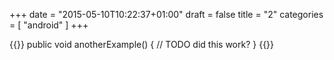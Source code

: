 +++
date = "2015-05-10T10:22:37+01:00"
draft = false
title = "2"
categories = [ "android" ]
+++

{{<highlight java>}}
public void anotherExample() {
  // TODO did this work?
}
{{</highlight>}}
